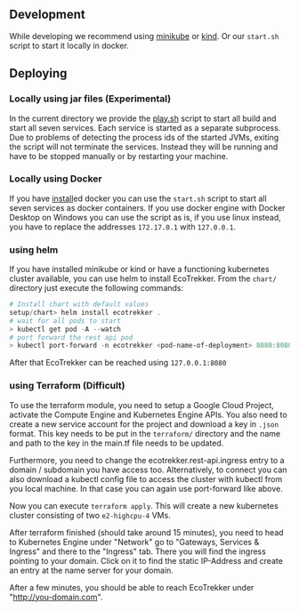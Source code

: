 ## Development

While developing we recommend using [minikube](https://minikube.sigs.k8s.io/docs/) or [kind](https://kind.sigs.k8s.io/).
Or our `start.sh` script to start it locally in docker.

## Deploying

### Locally using jar files (Experimental)

In the current directory we provide the [play.sh](./play.sh) script to start all build and start all seven services.
Each service is started as a separate subprocess.
Due to problems of detecting the process ids of the started JVMs, exiting the script will not terminate the services.
Instead they will be running and have to be stopped manually or by restarting your machine.

### Locally using Docker

If you have [install](https://docs.docker.com/engine/install/)ed docker you can use the `start.sh` script to start all seven services as docker containers.
If you use docker engine with Docker Desktop on Windows you can use the script as is, if you use linux instead, you have to replace the addresses `172.17.0.1` with `127.0.0.1`.

### using helm

If you have installed minikube or kind or have a functioning kubernetes cluster available, you can use helm to install EcoTrekker.
From the `chart/` directory just execute the following commands:

```powershell
# Install chart with default values
setup/chart> helm install ecotrekker .
# wait for all pods to start
> kubectl get pod -A --watch
# port forward the rest api pod
> kubectl port-forward -n ecotrekker <pod-name-of-deployment> 8080:8080
```

After that EcoTrekker can be reached using `127.0.0.1:8080`

### using Terraform (Difficult)

To use the terraform module, you need to setup a Google Cloud Project, activate the Compute Engine and Kubernetes Engine APIs.
You also need to create a new service account for the project and download a key in `.json` format.
This key needs to be put in the `terraform/` directory and the name and path to the key in the main.tf file needs to be updated.

Furthermore, you need to change the ecotrekker.rest-api.ingress entry to a domain / subdomain you have access too.
Alternatively, to connect you can also download a kubectl config file to access the cluster with kubectl from you local machine.
In that case you can again use port-forward like above.

Now you can execute `terraform apply`.
This will create a new kubernetes cluster consisting of two `e2-highcpu-4` VMs.

After terraform finished (should take around 15 minutes), you need to head to Kubernetes Engine under "Network" go to "Gateways, Services & Ingress" and there to the "Ingress" tab.
There you will find the ingress pointing to your domain.
Click on it to find the static IP-Address and create an entry at the name server for your domain.

After a few minutes, you should be able to reach EcoTrekker under "http://you-domain.com".